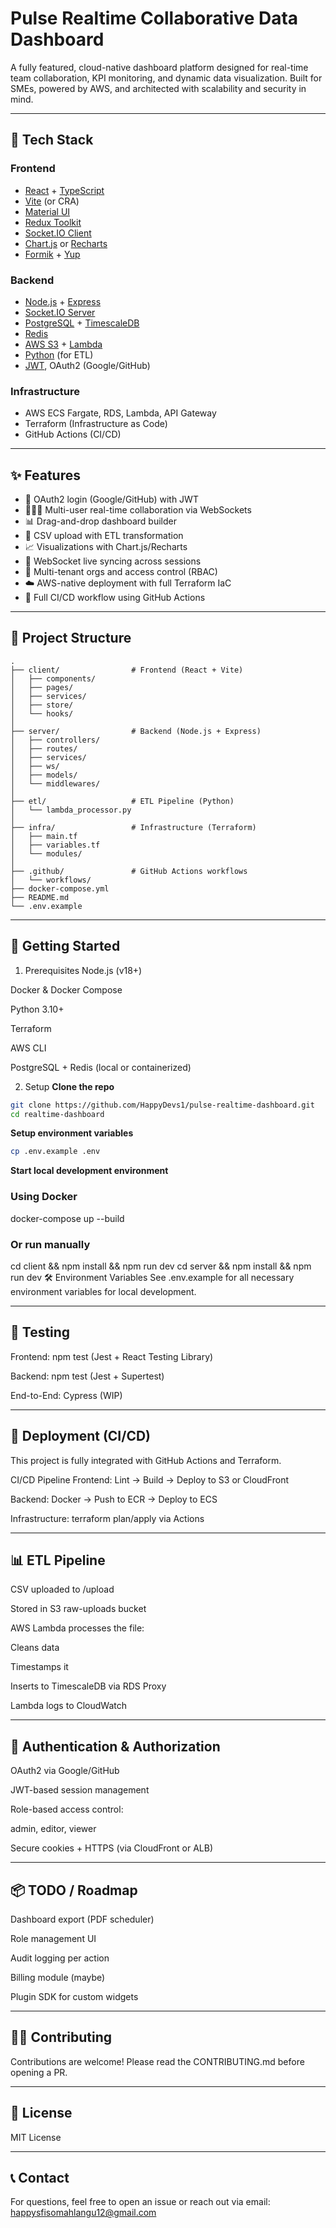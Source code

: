 # Pulse Realtime Collaborative Data Dashboard

A fully featured, cloud-native dashboard platform designed for real-time team collaboration, KPI monitoring, and dynamic data visualization. Built for SMEs, powered by AWS, and architected with scalability and security in mind.

---

## 🧩 Tech Stack

### Frontend
- [React](https://reactjs.org/) + [TypeScript](https://www.typescriptlang.org/)
- [Vite](https://vitejs.dev/) (or CRA)
- [Material UI](https://mui.com/)
- [Redux Toolkit](https://redux-toolkit.js.org/)
- [Socket.IO Client](https://socket.io/)
- [Chart.js](https://www.chartjs.org/) or [Recharts](https://recharts.org/)
- [Formik](https://formik.org/) + [Yup](https://github.com/jquense/yup)

### Backend
- [Node.js](https://nodejs.org/) + [Express](https://expressjs.com/)
- [Socket.IO Server](https://socket.io/)
- [PostgreSQL](https://www.postgresql.org/) + [TimescaleDB](https://www.timescale.com/)
- [Redis](https://redis.io/)
- [AWS S3](https://aws.amazon.com/s3/) + [Lambda](https://aws.amazon.com/lambda/)
- [Python](https://www.python.org/) (for ETL)
- [JWT](https://jwt.io/), OAuth2 (Google/GitHub)

### Infrastructure
- AWS ECS Fargate, RDS, Lambda, API Gateway
- Terraform (Infrastructure as Code)
- GitHub Actions (CI/CD)

---

## ✨ Features

- 🔐 OAuth2 login (Google/GitHub) with JWT
- 🧑‍🤝‍🧑 Multi-user real-time collaboration via WebSockets
- 📊 Drag-and-drop dashboard builder
- 📁 CSV upload with ETL transformation
- 📈 Visualizations with Chart.js/Recharts
- 🔄 WebSocket live syncing across sessions
- 🏢 Multi-tenant orgs and access control (RBAC)
- ☁️ AWS-native deployment with full Terraform IaC
- 🧪 Full CI/CD workflow using GitHub Actions

---

## 📁 Project Structure

```plaintext
.
├── client/                # Frontend (React + Vite)
│   ├── components/
│   ├── pages/
│   ├── services/
│   ├── store/
│   └── hooks/
│
├── server/                # Backend (Node.js + Express)
│   ├── controllers/
│   ├── routes/
│   ├── services/
│   ├── ws/
│   ├── models/
│   └── middlewares/
│
├── etl/                   # ETL Pipeline (Python)
│   └── lambda_processor.py
│
├── infra/                 # Infrastructure (Terraform)
│   ├── main.tf
│   ├── variables.tf
│   └── modules/
│
├── .github/               # GitHub Actions workflows
│   └── workflows/
├── docker-compose.yml
├── README.md
└── .env.example
```

---

## 🚀 Getting Started

1. Prerequisites
Node.js (v18+)

Docker & Docker Compose

Python 3.10+

Terraform

AWS CLI

PostgreSQL + Redis (local or containerized)

2. Setup
**Clone the repo**
```bash
git clone https://github.com/HappyDevs1/pulse-realtime-dashboard.git
cd realtime-dashboard
```
**Setup environment variables**
```bash
cp .env.example .env
```
**Start local development environment**

### Using Docker
docker-compose up --build

### Or run manually
cd client && npm install && npm run dev
cd server && npm install && npm run dev
🛠 Environment Variables
See .env.example for all necessary environment variables for local development.

---

## 🧪 Testing
Frontend: npm test (Jest + React Testing Library)

Backend: npm test (Jest + Supertest)

End-to-End: Cypress (WIP)

---

## 🧱 Deployment (CI/CD)
This project is fully integrated with GitHub Actions and Terraform.

CI/CD Pipeline
Frontend: Lint → Build → Deploy to S3 or CloudFront

Backend: Docker → Push to ECR → Deploy to ECS

Infrastructure: terraform plan/apply via Actions

---

## 📊 ETL Pipeline
CSV uploaded to /upload

Stored in S3 raw-uploads bucket

AWS Lambda processes the file:

Cleans data

Timestamps it

Inserts to TimescaleDB via RDS Proxy

Lambda logs to CloudWatch

---

## 🔐 Authentication & Authorization

OAuth2 via Google/GitHub

JWT-based session management

Role-based access control:

admin, editor, viewer

Secure cookies + HTTPS (via CloudFront or ALB)

---

## 📦 TODO / Roadmap

 Dashboard export (PDF scheduler)

 Role management UI

 Audit logging per action

 Billing module (maybe)

 Plugin SDK for custom widgets

---

## 👨‍💻 Contributing

Contributions are welcome! Please read the CONTRIBUTING.md before opening a PR.

---

## 🧠 License

MIT License

---

## 📞 Contact

For questions, feel free to open an issue or reach out via email: happysfisomahlangu12@gmail.com
